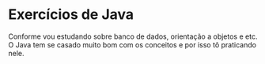 # Exercícios de Java

Conforme vou estudando sobre banco de dados, orientação a objetos e etc. O Java tem se casado muito bom com os conceitos e por isso tô praticando nele.